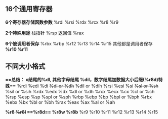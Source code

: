 ## 16个通用寄存器

**6个寄存器存储函数参数**
%rdi
%rsi
%rdx
%rcx
%r8
%r9

**2个特殊用途**
栈指针 %rsp
返回值 %rax

**6个被调用者保存**
%rbx %rbp %r12 %r13 %r14 %r15
其他都是调用者保存
**%r10 %r11**

## 不同大小格式
**==总结： x结尾的%dl, 其他字母结尾 %dil，数字结尾加数据大小后缀(%r8d)特殊==**
%rdi %edi %di ~~%dl or %dh~~ %dil or %dih
%rsi %esi %si ~~%sl or %sh~~ %sil or %sih 
%rdx %edx %dx %dl or %dh 
%rcx %ecx %cx %cl or %ch
%rsp %esp %sp %spl or %sph
%rbp %ebp  %bp %bpl or %bph
%rbx %ebx %bx %bl or %bh
%rax  %eax %ax %al or %ah

**%r8 ~~%r8l~~  ==%r8d== %r8w %r8b** 
%r9
%r10
%r11
%r12
%r13
%r14
%r15
